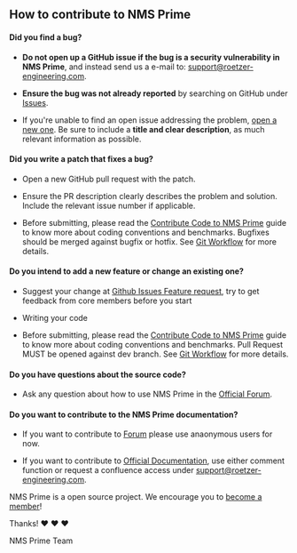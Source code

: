 ## How to contribute to NMS Prime

#### **Did you find a bug?**

* **Do not open up a GitHub issue if the bug is a security vulnerability
  in NMS Prime**, and instead send us a e-mail to: support@roetzer-engineering.com.

* **Ensure the bug was not already reported** by searching on GitHub under [Issues](https://github.com/nmsprime/nmsprime/issues).

* If you're unable to find an open issue addressing the problem, [open a new one](https://github.com/nmsprime/nmsprime/issues/new?template=bug_report.md). Be sure to include a **title and clear description**, as much relevant information as possible.

#### **Did you write a patch that fixes a bug?**

* Open a new GitHub pull request with the patch.

* Ensure the PR description clearly describes the problem and solution. Include the relevant issue number if applicable.

* Before submitting, please read the [Contribute Code to NMS Prime](https://devel.roetzer-engineering.com/confluence/x/YARk) guide to know more about coding conventions and benchmarks. Bugfixes should be merged against bugfix or hotfix. See [Git Workflow](https://devel.roetzer-engineering.com/confluence/x/SwFs) for more details.

#### **Do you intend to add a new feature or change an existing one?**

* Suggest your change at [Github Issues Feature request](https://github.com/nmsprime/nmsprime/issues/new?template=feature_request.md), try to get feedback from core members before you start 

* Writing your code

* Before submitting, please read the [Contribute Code to NMS Prime](https://devel.roetzer-engineering.com/confluence/x/YARk) guide to know more about coding conventions and benchmarks. Pull Request MUST be opened against dev branch. See [Git Workflow](https://devel.roetzer-engineering.com/confluence/x/SwFs) for more details.

#### **Do you have questions about the source code?**

* Ask any question about how to use NMS Prime in the [Official Forum](https://devel.roetzer-engineering.com/confluence/x/foDCAQ).

#### **Do you want to contribute to the NMS Prime documentation?**

* If you want to contribute to [Forum](https://devel.roetzer-engineering.com/confluence/display/nmsprimeforum) please use anaonymous users for now.

* If you want to contribute to [Official Documentation](https://devel.roetzer-engineering.com/confluence/display/NMS/NMS+PRIME), use either comment function or request a confluence access under support@roetzer-engineering.com.

NMS Prime is a open source project. We encourage you to [become a member](https://www.nmsprime.com/about)!

Thanks! :heart: :heart: :heart:

NMS Prime Team
